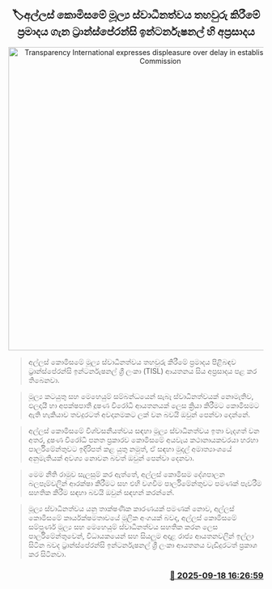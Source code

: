 <p align='center'><b><h2 align='center' title='Transparency International expresses displeasure over delay in establishing Bribery Commission's financial independence'>🏷අල්ලස් කොමිසමේ මූල්‍ය ස්වාධීනත්වය තහවුරු කිරීමේ ප්‍රමාදය ගැන ට්‍රාන්ස්පේරන්සි ඉන්ටර්නැෂනල් හි අප්‍රසාදය</h2></b></p>
<p align='center'><img src='https://helakuru.sgp1.cdn.digitaloceanspaces.com/esana/images/lib/transparency-sri-lanka-archived.jpg' width='600' alt='Transparency International expresses displeasure over delay in establishing Bribery Commission's financial independence'></p>

> අල්ලස් කොමිසමේ මූල්‍ය ස්වාධීනත්වය තහවුරු කිරීමේ ප්‍රමාදය පිළිබඳව ට්‍රාන්ස්පේරන්සි ඉන්ටර්නැෂනල් ශ්‍රී ලංකා (TISL) ආයතනය සිය අප්‍රසාදය පළ කර තිබෙනවා.

> මූල්‍ය කටයුතු සහ මෙහෙයුම් සම්බන්ධයෙන් සැබෑ ස්වාධීනත්වයක් නොමැතිව, ඵලදායී හා අපක්ෂපාතී දූෂණ විරෝධී ආයතනයක් ලෙස ක්‍රියා කිරීමට කොමිසමට ඇති හැකියාව තවදුරටත් අවදානමකට ලක් වන බවයි ඔවුන් පෙන්වා දෙන්නේ.

> අල්ලස් කොමිසමේ විශ්වසනීයත්වය සඳහා මූල්‍ය ස්වාධීනත්වය ඉතා වැදගත් වන අතර, දූෂණ විරෝධී පනත ප්‍රකාරව කොමිසමේ අයවැය කථානායකවරයා හරහා පාර්ලිමේන්තුවට ඉදිරිපත් කළ යුතු නමුත්, ඒ සඳහා මුදල් අමාත්‍යාංශයේ අනුමැතියක් අවශ්‍ය නොවන බවත් ඔවුන් පෙන්වා දෙනවා. 

> මෙම නීති රාමුව සැලසුම් කර ඇත්තේ, අල්ලස් කොමිසම දේශපාලන බලපෑම්වලින් ආරක්ෂා කිරීමට සහ එහි වගවීම පාර්ලිමේන්තුවට පමණක් පැවරීම සහතික කිරීම සඳහා බවයි ඔවුන් සඳහන් කරන්නේ.

> මූල්‍ය ස්වාධීනත්වය යනු තාක්ෂණික කාරණයක් පමණක් නොව, අල්ලස් කොමිසමේ කාර්යක්ෂමතාවයේ මූලික අංගයක් බවද, අල්ලස් කොමිසමේ සම්පූර්ණ මූල්‍ය සහ මෙහෙයුම් ස්වාධීනත්වය සහතික කරන ලෙස පාර්ලිමේන්තුවෙන්, විධායකයෙන් සහ සියලුම අදාළ රාජ්‍ය ආයතනවලින් ඉල්ලා සිටින බවද ට්‍රාන්ස්පේරන්සි ඉන්ටර්නැෂනල් ශ්‍රී ලංකා ආයතනය වැඩිදුරටත් ප්‍රකාශ කර සිටිනවා.



<h3 align='right'><a href='https://www.helakuru.lk/esana/p/113753/'>📅 2025-09-18 16:26:59</a></h3>
